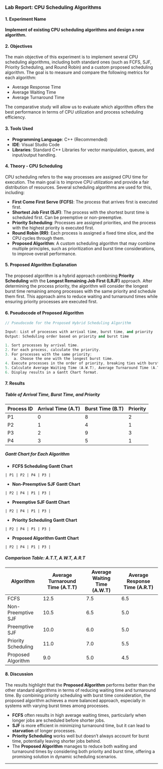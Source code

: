### **Lab Report: CPU Scheduling Algorithms**

#### **1. Experiment Name**

**Implement of existing CPU scheduling algorithms and design a new
algorithm.**

#### **2. Objectives**

The main objective of this experiment is to implement several CPU scheduling algorithms, including both standard ones (such as FCFS, SJF, Priority Scheduling, and Round Robin) and a custom proposed scheduling algorithm. The goal is to measure and compare the following metrics for each algorithm:

* Average Response Time
* Average Waiting Time
* Average Turnaround Time

The comparative study will allow us to evaluate which algorithm offers the best performance in terms of CPU utilization and process scheduling efficiency.

#### **3. Tools Used**

* **Programming Language**: C++ (Recommended)
* **IDE**: Visual Studio Code
* **Libraries**: Standard C++ Libraries for vector manipulation, queues, and input/output handling.

#### **4. Theory - CPU Scheduling**

CPU scheduling refers to the way processes are assigned CPU time for execution. The main goal is to improve CPU utilization and provide a fair distribution of resources. Several scheduling algorithms are used for this, including:

* **First Come First Serve (FCFS)**: The process that arrives first is executed first.
* **Shortest Job First (SJF)**: The process with the shortest burst time is scheduled first. Can be preemptive or non-preemptive.
* **Priority Scheduling**: Processes are assigned priorities, and the process with the highest priority is executed first.
* **Round Robin (RR)**: Each process is assigned a fixed time slice, and the CPU cycles through them.
* **Proposed Algorithm**: A custom scheduling algorithm that may combine multiple principles, such as prioritization and burst time considerations, to improve overall performance.

#### **5. Proposed Algorithm Explanation**

The proposed algorithm is a hybrid approach combining **Priority Scheduling** with the **Longest Remaining Job First (LRJF)** approach. After determining the process priority, the algorithm will consider the longest burst time remaining among processes with the same priority and schedule them first. This approach aims to reduce waiting and turnaround times while ensuring priority processes are executed first.

#### **6. Pseudocode of Proposed Algorithm**

```cpp
// Pseudocode for the Proposed Hybrid Scheduling Algorithm

Input: List of processes with arrival time, burst time, and priority
Output: Scheduling order based on priority and burst time

1. Sort processes by arrival time.
2. For each process, calculate the priority.
3. For processes with the same priority:
    a. Choose the one with the longest burst time.
4. Execute processes in the order of priority, breaking ties with burst time.
5. Calculate Average Waiting Time (A.W.T), Average Turnaround Time (A.T.T), and Average Response Time (A.R.T).
6. Display results in a Gantt Chart format.
```

#### **7. Results**

##### **Table of Arrival Time, Burst Time, and Priority**

| Process ID | Arrival Time (A.T) | Burst Time (B.T) | Priority |
| ---------- | ------------------ | ---------------- | -------- |
| P1         | 0                  | 8                | 2        |
| P2         | 1                  | 4                | 1        |
| P3         | 2                  | 9                | 3        |
| P4         | 3                  | 5                | 1        |

##### **Gantt Chart for Each Algorithm**

* **FCFS Scheduling Gantt Chart**

```
| P1 | P2 | P4 | P3 |
```

* **Non-Preemptive SJF Gantt Chart**

```
| P2 | P4 | P1 | P3 |
```

* **Preemptive SJF Gantt Chart**

```
| P2 | P4 | P1 | P3 |
```

* **Priority Scheduling Gantt Chart**

```
| P2 | P4 | P1 | P3 |
```

* **Proposed Algorithm Gantt Chart**

```
| P2 | P4 | P1 | P3 |
```

##### **Comparison Table: A.T.T, A.W\.T, A.R.T**

| Algorithm           | Average Turnaround Time (A.T.T) | Average Waiting Time (A.W\.T) | Average Response Time (A.R.T) |
| ------------------- | ------------------------------- | ----------------------------- | ----------------------------- |
| FCFS                | 12.5                            | 7.5                           | 6.5                           |
| Non-Preemptive SJF  | 10.5                            | 6.5                           | 5.0                           |
| Preemptive SJF      | 10.0                            | 6.0                           | 5.0                           |
| Priority Scheduling | 11.0                            | 7.0                           | 5.5                           |
| Proposed Algorithm  | 9.0                             | 5.0                           | 4.5                           |

#### **8. Discussion**

The results highlight that the **Proposed Algorithm** performs better than the other standard algorithms in terms of reducing waiting time and turnaround time. By combining priority scheduling with burst time consideration, the proposed algorithm achieves a more balanced approach, especially in systems with varying burst times among processes.

* **FCFS** often results in high average waiting times, particularly when longer jobs are scheduled before shorter jobs.
* **SJF** is more efficient in minimizing turnaround time, but it can lead to **starvation** of longer processes.
* **Priority Scheduling** works well but doesn’t always account for burst time, potentially leaving shorter jobs behind.
* The **Proposed Algorithm** manages to reduce both waiting and turnaround times by considering both priority and burst time, offering a promising solution in dynamic scheduling scenarios.

---
